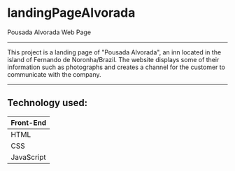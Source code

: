 # landingPageAlvorada
Pousada Alvorada Web Page
<hr>
This project is a landing page of "Pousada Alvorada", an inn located in the island of Fernando de Noronha/Brazil. The website displays some of their information such as photographs and creates a channel for the customer to communicate with the company.
<hr>

## Technology used: 
Front-End|
---------|
HTML |
CSS | 
JavaScript |
